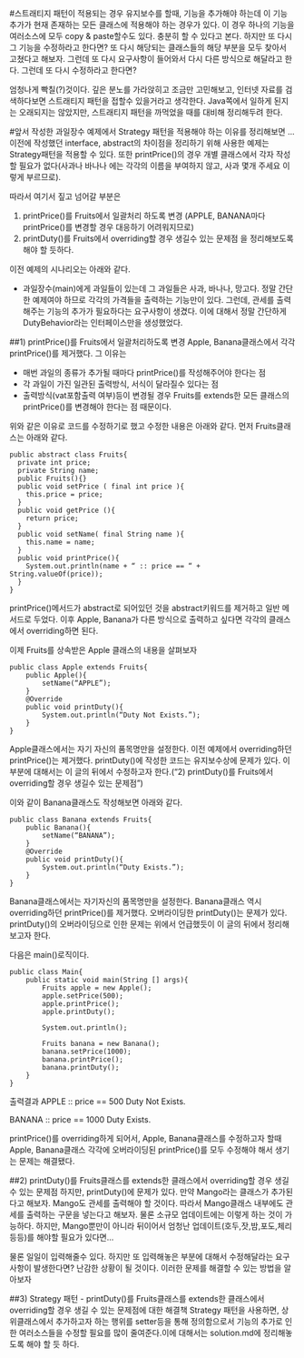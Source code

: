 #스트래티지 패턴이 적용되는 경우
유지보수를 할때, 기능을 추가해야 하는데 이 기능 추가가 현재 존재하는 모든 클래스에 적용해야 하는 경우가 있다. 이 경우 하나의 기능을 여러소스에 모두 copy & paste할수도 있다. 충분히 할 수 있다고 본다. 하지만 또 다시 그 기능을 수정하라고 한다면? 또 다시 해당되는 클래스들의 해당 부분을 모두 찾아서 고쳤다고 해보자. 그런데 또 다시 요구사항이 들어와서 다시 다른 방식으로 해달라고 한다. 그런데 또 다시 수정하라고 한다면?

엄청나게 빡칠(?)것이다. 깊은 분노를 가라앉히고 조금만 고민해보고, 인터넷 자료를 검색하다보면 스트래티지 패턴을 접할수 있을거라고 생각한다. Java쪽에서 일하게 된지는 오래되지는 않았지만, 스트래티지 패턴을 까먹었을 때를 대비해 정리해두려 한다.


#앞서 작성한 과일장수 예제에서 Strategy 패턴을 적용해야 하는 이유를 정리해보면 ...
이전에 작성했던 interface, abstract의 차이점을 정리하기 위해 사용한 예제는 Strategy패턴을 적용할 수 있다. 또한 printPrice()의 경우 개별 클래스에서 각자 작성할 필요가 없다(사과나 바나나 에는 각각의 이름을 부여하지 않고, 사과 몇개 주세요 이렇게 부르므로).

따라서 여기서 짚고 넘어갈 부분은
 1) printPrice()를 Fruits에서 일괄처리 하도록 변경
  (APPLE, BANANA마다 printPrice()를 변경할 경우 대응하기 어려워지므로)
 2) printDuty()를 Fruits에서 overriding할 경우 생길수 있는 문제점
을 정리해보도록 해야 할 듯하다.

이전 예제의 시나리오는 아래와 같다.
- 과일장수(main)에게 과일들이 있는데 그 과일들은 사과, 바나나, 망고다. 정말 간단한 예제여야 하므로 각각의 가격들을 출력하는 기능만이 있다. 그런데, 관세를 출력해주는 기능의 추가가 필요하다는 요구사항이 생겼다. 이에 대해서 정말 간단하게 DutyBehavior라는 인터페이스만을 생성했었다.

##1) printPrice()를 Fruits에서 일괄처리하도록 변경
Apple, Banana클래스에서 각각 printPrice()를 제거했다. 그 이유는 
 - 매번 과일의 종류가 추가될 때마다 printPrice()를 작성해주어야 한다는 점
 - 각 과일이 가진 일관된 출력방식, 서식이 달라질수 있다는 점 
 - 출력방식(vat포함출력 여부)등이 변경될 경우 Fruits를 extends한 모든 클래스의 printPrice()를 변경해야 한다는 점
때문이다.

위와 같은 이유로 코드를 수정하기로 했고 수정한 내용은 아래와 같다.
먼저 Fruits클래스는 아래와 같다.
```{.java}
public abstract class Fruits{
  private int price;
  private String name;
  public Fruits(){}
  public void setPrice ( final int price ){
    this.price = price;
  }
  public void getPrice (){
    return price;
  }
  public void setName( final String name ){
    this.name = name;
  }
  public void printPrice(){
    System.out.println(name + “ :: price == “ + String.valueOf(price));
  }
}
```
printPrice()메서드가 abstract로 되어있던 것을 abstract키워드를 제거하고 일반 메서드로 두었다. 이후 Apple, Banana가 다른 방식으로 출력하고 싶다면 각각의 클래스에서 overriding하면 된다. 

이제 Fruits를 상속받은 Apple 클래스의 내용을 살펴보자
```{.java}
public class Apple extends Fruits{
    public Apple(){
        setName(“APPLE”);
    }
    @Override
    public void printDuty(){
        System.out.println(“Duty Not Exists.”);
    }
}
```
Apple클래스에서는 자기 자신의 품목명만을 설정한다. 이전 예제에서 overriding하던 printPrice()는 제거했다. printDuty()에 작성한 코드는 유지보수상에 문제가 있다. 이 부분에 대해서는 이 글의 뒤에서 수정하고자 한다.(“2) printDuty()를 Fruits에서 overriding할 경우 생길수 있는 문제점”)

이와 같이 Banana클래스도 작성해보면 아래와 같다.
```{.java}
public class Banana extends Fruits{
    public Banana(){
        setName(“BANANA”);
    }
    @Override
    public void printDuty(){
        System.out.println(“Duty Exists.”);
    }
}
```
Banana클래스에서는 자기자신의 품목명만을 설정한다. Banana클래스 역시 overriding하던 printPrice()를 제거했다. 오버라이딩한 printDuty()는 문제가 있다. printDuty()의 오버라이딩으로 인한 문제는 위에서 언급했듯이 이 글의 뒤에서 정리해보고자 한다.

다음은 main()로직이다.
```{.java}
public class Main{
    public static void main(String [] args){
        Fruits apple = new Apple();
        apple.setPrice(500);
        apple.printPrice();
        apple.printDuty();

        System.out.println();

        Fruits banana = new Banana();
        banana.setPrice(1000);
        banana.printPrice();
        banana.printDuty();
    }
}
```
출력결과
APPLE :: price == 500
Duty Not Exists.

BANANA :: price == 1000
Duty Exists.

printPrice()를 overriding하게 되어서, Apple, Banana클래스를 수정하고자 할때 Apple, Banana클래스 각각에 오버라이딩된 printPrice()를 모두 수정해야 해서 생기는 문제는 해결됐다.

##2) printDuty()를 Fruits클래스를 extends한 클래스에서 overriding할 경우 생길수 있는 문제점
하지만, printDuty()에 문제가 있다. 만약 Mango라는 클래스가 추가된다고 해보자. Mango도 관세를 출력해야 할 것이다. 따라서 Mango클래스 내부에도 관세를 출력하는 구문을 넣는다고 해보자. 물론 소규모 업데이트에는 이렇게 하는 것이 가능하다. 하지만, Mango뿐만이 아니라 뒤이어서 엄청난 업데이트(호두,잣,밤,포도,체리 등등)를 해야할 필요가 있다면…

물론 일일이 입력해줄수 있다. 하지만 또 입력해놓은 부분에 대해서 수정해달라는 요구사항이 발생한다면? 난감한 상황이 될 것이다. 이러한 문제를 해결할 수 있는 방법을 알아보자

##3) Strategy 패턴 - printDuty()를 Fruits클래스를 extends한 클래스에서 overriding할 경우 생길 수 있는 문제점에 대한 해결책
Strategy 패턴을 사용하면, 상위클래스에서 추가하고자 하는 행위를 setter등을 통해 정의함으로서 기능의 추가로 인한 여러소스들을 수정할 필요를 많이 줄여준다.이에 대해서는 solution.md에 정리해놓도록 해야 할 듯 하다.
